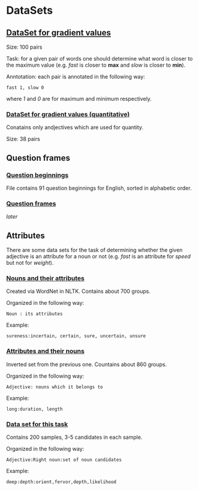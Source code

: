 # DataSets

## [DataSet for gradient values](https://raw.githubusercontent.com/BruchesLena/DataSets/master/gradientValues.txt)
Size: 100 pairs

Task: for a given pair of words one should determine what word is closer to the maximum value (e.g. *fast* is closer to **max** and *slow* is closer to **min**).

Anntotation: each pair is annotated in the following way:

  `fast 1, slow 0`
  
 where *1* and *0* are for maximum and minimum respectively.
 
 ### [DataSet for gradient values (quantitative)](https://raw.githubusercontent.com/BruchesLena/DataSets/master/gradientValuesQuantity.txt)
 Conatains only andjectives which are used for quantity.
 
 Size: 38 pairs
 
 
 ## Question frames
 ### [Question beginnings](https://raw.githubusercontent.com/BruchesLena/DataSets/master/questBeginnings.txt)
 File contains 91 question beginnings for English, sorted in alphabetic order.
 ### [Question frames]()
 *later*
 
 ## Attributes
 There are some data sets for the task of determining whether the given adjective is an attribute for a noun or not (e.g. *fast* is an attribute for *speed* but not for *weight*).
 ### [Nouns and their attributes](https://raw.githubusercontent.com/BruchesLena/DataSets/master/nounToAdjAntonyms.txt)
Created via WordNet in NLTK. Contains about 700 groups.

Organized in the following way:

`Noun : its attributes`

Example:

`sureness:incertain, certain, sure, uncertain, unsure`

### [Attributes and their nouns](https://raw.githubusercontent.com/BruchesLena/DataSets/master/AdjToNouns.txt)
Inverted set from the previous one. Countains about 860 groups.

Organized in the following way:

`Adjective: nouns which it belongs to`

Example:

`long:duration, length`

### [Data set for this task](https://raw.githubusercontent.com/BruchesLena/DataSets/master/testSet.txt)

Contains 200 samples, 3-5 candidates in each sample.

Organized in the following way:

`Adjective:Right noun:set of noun candidates`

Example:

`deep:depth:orient,fervor,depth,likelihood`
